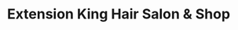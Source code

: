 ---
title: "Extension King Hair Salon & Shop"
url: /miami-beach/extension-king-hair-salon-und-shop/
shop: Kosmetik
---